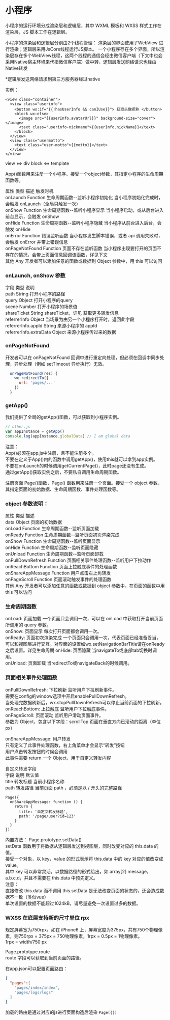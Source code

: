 # 小程序  

小程序的运行环境分成渲染层和逻辑层，其中 WXML 模板和 WXSS 样式工作在渲染层，JS 脚本工作在逻辑层。

小程序的渲染层和逻辑层分别由2个线程管理：
渲染层的界面使用了WebView 进行渲染；逻辑层采用JsCore线程运行JS脚本。
一个小程序存在多个界面，所以渲染层存在多个WebView线程，这两个线程的通信会经由微信客户端（下文中也会采用Native宿主环境来代指微信客户端）做中转，逻辑层发送网络请求也经由Native转发

*逻辑层发送网络请求到第三方服务器经过native

实例：  
```xmml
<view class="container">
  <view class="userinfo">
    <button wx:if="{{!hasUserInfo && canIUse}}"> 获取头像昵称 </button>
    <block wx:else>
      <image src="{{userInfo.avatarUrl}}" background-size="cover"></image>
      <text class="userinfo-nickname">{{userInfo.nickName}}</text>
    </block>
  </view>
  <view class="usermotto">
    <text class="user-motto">{{motto}}</text>
  </view>
</view>
```
view <=> div  block <=> template   


App()函数用来注册一个小程序。接受一个object参数，其指定小程序的生命周期函数等。  

属性	类型	描述	触发时机  
onLaunch	Function	生命周期函数--监听小程序初始化	当小程序初始化完成时，会触发 onLaunch（全局只触发一次）  
onShow	Function	生命周期函数--监听小程序显示	当小程序启动，或从后台进入前台显示，会触发 onShow    
onHide	Function	生命周期函数--监听小程序隐藏	当小程序从前台进入后台，会触发 onHide    
onError	Function	错误监听函数	当小程序发生脚本错误，或者 api 调用失败时，会触发 onError 并带上错误信息    
onPageNotFound  Function  页面不存在监听函数   当小程序出现要打开的页面不存在的情况，会带上页面信息回调该函数，详见下文  
其他	Any	 开发者可以添加任意的函数或数据到 Object 参数中，用 this 可以访问  

### onLaunch, onShow 参数  
字段	类型	说明  
path	String	打开小程序的路径  
query	Object	打开小程序的query   
scene	Number	打开小程序的场景值  
shareTicket	String	shareTicket，详见 获取更多转发信息  
referrerInfo	Object	当场景为由另一个小程序打开时，返回此字段   
referrerInfo.appId	String	来源小程序的 appId     
referrerInfo.extraData	Object	来源小程序传过来的数据  

### onPageNotFound  
开发者可以在 onPageNotFound 回调中进行重定向处理，但必须在回调中同步处理，异步处理（例如 setTimeout 异步执行）无效。
```js
  onPageNotFound(res) {
    wx.redirectTo({
      url: 'pages/...'
    })
  }

```

### getApp()
我们提供了全局的getApp()函数，可以获取到小程序实例。
```js
// other.js
var appInstance = getApp()
console.log(appInstance.globalData) // I am global data
```
注意：  
App()必须在app.js中注册，且不能注册多个。  
不要在定义于App()内的函数中调用getApp()，使用this就可以拿到app实例。  
不要在onLaunch的时候调用getCurrentPage()，此时page还没有生成。  
通过getApp()获取实例之后，不要私自调用生命周期函数。
 
 
注册页面 Page()函数，Page() 函数用来注册一个页面。接受一个 object 参数，其指定页面的初始数据、生命周期函数、事件处理函数等。   

### object 参数说明：  
属性	类型	描述  
data	Object	页面的初始数据   
onLoad	Function	生命周期函数--监听页面加载  
onReady	Function	生命周期函数--监听页面初次渲染完成  
onShow	Function	生命周期函数--监听页面显示  
onHide	Function	生命周期函数--监听页面隐藏  
onUnload	Function	生命周期函数--监听页面卸载   
onPullDownRefresh	Function	页面相关事件处理函数--监听用户下拉动作   
onReachBottom	Function	页面上拉触底事件的处理函数  
onShareAppMessage	Function	用户点击右上角转发  
onPageScroll	Function	页面滚动触发事件的处理函数   
其他	Any	开发者可以添加任意的函数或数据到 object 参数中，在页面的函数中用 this 可以访问  

### 生命周期函数
onLoad: 页面加载  一个页面只会调用一次，可以在 onLoad 中获取打开当前页面所调用的 query 参数。    
onShow: 页面显示  每次打开页面都会调用一次。  
onReady: 页面初次渲染完成  一个页面只会调用一次，代表页面已经准备妥当，可以和视图层进行交互。对界面的设置如wx.setNavigationBarTitle请在onReady之后设置。详见生命周期
onHide: 页面隐藏  当navigateTo或底部tab切换时调用。  
onUnload: 页面卸载  当redirectTo或navigateBack的时候调用。


### 页面相关事件处理函数
onPullDownRefresh: 下拉刷新  监听用户下拉刷新事件。  
需要在config的window选项中开启enablePullDownRefresh。  
当处理完数据刷新后，wx.stopPullDownRefresh可以停止当前页面的下拉刷新。  
onReachBottom: 上拉触底  监听用户下拉触底事件。  
onPageScroll: 页面滚动  监听用户滑动页面事件。  
参数为 Object，包含以下字段：scrollTop 页面在垂直方向已滚动的距离（单位px）  

onShareAppMessage: 用户转发  
只有定义了此事件处理函数，右上角菜单才会显示“转发”按钮  
用户点击转发按钮的时候会调用  
此事件需要 return 一个 Object，用于自定义转发内容  

自定义转发字段  
字段	说明	默认值  
title	转发标题	当前小程序名称  
path	转发路径	当前页面 path ，必须是以 / 开头的完整路径 
```
Page({
  onShareAppMessage: function () {
    return {
      title: '自定义转发标题',
      path: '/page/user?id=123'
    }
  }
})
```

内置方法：
Page.prototype.setData()  
setData 函数用于将数据从逻辑层发送到视图层，同时改变对应的 this.data 的值。  
接受一个对象，以 key，value 的形式表示将 this.data 中的 key 对应的值改变成 value。  
其中 key 可以非常灵活，以数据路径的形式给出，如 array[2].message，a.b.c.d，并且不需要在 this.data 中预先定义。   
注意：  
直接修改 this.data 而不调用 this.setData 是无法改变页面的状态的，还会造成数据不一致（类似vue）  
单次设置的数据不能超过1024kB，请尽量避免一次设置过多的数据。  

### WXSS 在底层支持新的尺寸单位 rpx 
规定屏幕宽为750rpx。如在 iPhone6 上，屏幕宽度为375px，共有750个物理像素，则750rpx = 375px = 750物理像素，1rpx = 0.5px = 1物理像素。  
1rpx = width/750 px

Page.prototype.route   
route 字段可以获取到当前页面的路径。  

在app.json可以配置页面路由：
```json
{
  "pages":[
    "pages/index/index",
    "pages/logs/logs"
  ]
}
```
加载的路由是通过对应的js进行页面构造后渲染  `Page({})`  
